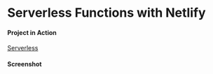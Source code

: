 # Serverless Functions with Netlify

#### Project in Action

[Serverless](https://serverless-functions-course.netlify.app/)

#### Screenshot


